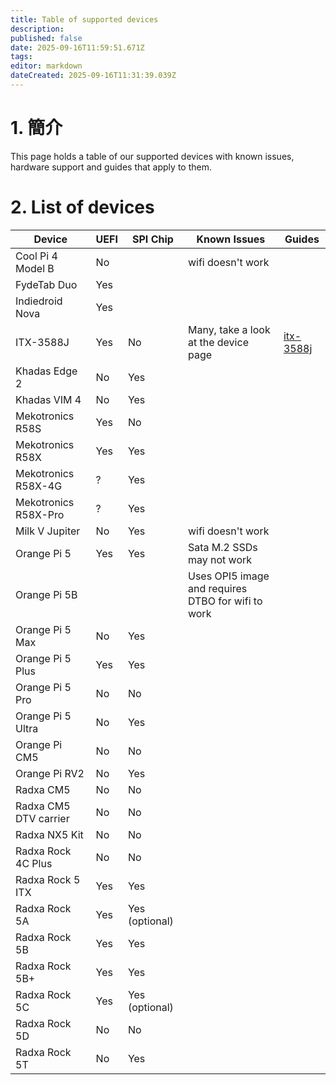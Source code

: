 ```yaml
---
title: Table of supported devices
description:
published: false
date: 2025-09-16T11:59:51.671Z
tags:
editor: markdown
dateCreated: 2025-09-16T11:31:39.039Z
---
```


# 1. 簡介

This page holds a table of our supported devices with known issues, hardware support and guides that apply to them.

# 2. List of devices

| Device                | UEFI | SPI Chip                          | Known Issues                                       | Guides                     |
| --------------------- | ---- | --------------------------------- | -------------------------------------------------- | -------------------------- |
| Cool Pi 4 Model B     | No   |                                   | wifi doesn't work                                  |                            |
| FydeTab Duo           | Yes  |                                   |                                                    |                            |
| Indiedroid Nova       | Yes  |                                   |                                                    |                            |
| ITX-3588J             | Yes  | No                                | Many, take a look at the device page               | [itx-3588j](/en/itx-3588j) |
| Khadas Edge 2         | No   | Yes                               |                                                    |                            |
| Khadas VIM 4          | No   | Yes                               |                                                    |                            |
| Mekotronics R58S      | Yes  | No                                |                                                    |                            |
| Mekotronics R58X      | Yes  | Yes                               |                                                    |                            |
| Mekotronics R58X-4G   | ?    | Yes                               |                                                    |                            |
| Mekotronics R58X-Pro  | ?    | Yes                               |                                                    |                            |
| Milk V Jupiter        | No   | Yes                               | wifi doesn't work                                  |                            |
| Orange Pi 5           | Yes  | Yes                               | Sata M.2 SSDs may not work         |                            |
| Orange Pi 5B          |      |                                   | Uses OPI5 image and requires DTBO for wifi to work |                            |
| Orange Pi 5 Max       | No   | Yes                               |                                                    |                            |
| Orange Pi 5 Plus      | Yes  | Yes                               |                                                    |                            |
| Orange Pi 5 Pro       | No   | No                                |                                                    |                            |
| Orange Pi 5 Ultra     | No   | Yes                               |                                                    |                            |
| Orange Pi CM5         | No   | No                                |                                                    |                            |
| Orange Pi RV2         | No   | Yes                               |                                                    |                            |
| Radxa CM5             | No   | No                                |                                                    |                            |
| Radxa CM5 DTV carrier | No   | No                                |                                                    |                            |
| Radxa NX5 Kit         | No   | No                                |                                                    |                            |
| Radxa Rock 4C Plus    | No   | No                                |                                                    |                            |
| Radxa Rock 5 ITX      | Yes  | Yes                               |                                                    |                            |
| Radxa Rock 5A         | Yes  | Yes (optional) |                                                    |                            |
| Radxa Rock 5B         | Yes  | Yes                               |                                                    |                            |
| Radxa Rock 5B+        | Yes  | Yes                               |                                                    |                            |
| Radxa Rock 5C         | Yes  | Yes (optional) |                                                    |                            |
| Radxa Rock 5D         | No   | No                                |                                                    |                            |
| Radxa Rock 5T         | No   | Yes                               |                                                    |                            |